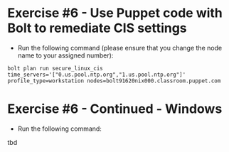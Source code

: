 # Exercise #6 - Use Puppet code with Bolt to remediate CIS settings


 - Run the following command (please ensure that you change the node name to your assigned number):


`bolt plan run secure_linux_cis time_servers='["0.us.pool.ntp.org","1.us.pool.ntp.org"]'  profile_type=workstation nodes=bolt91620nix000.classroom.puppet.com`


# Exercise #6 - Continued - Windows

 - Run the following command:
 
 tbd
